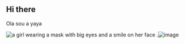## Hi there 

Ola sou a yaya

<img src="https://media1.tenor.com/m/l14tywX2CiIAAAAC/momo.gif" alt="a girl wearing a mask with big eyes and a smile on her face ."/>![image](https://github.com/user-attachments/assets/c1f3254b-921f-4c12-9a3f-b041b6b92631)

